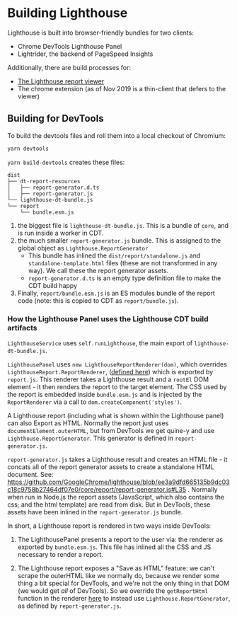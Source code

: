 # Building Lighthouse

Lighthouse is built into browser-friendly bundles for two clients:

* Chrome DevTools Lighthouse Panel
* Lightrider, the backend of PageSpeed Insights

Additionally, there are build processes for:

* [The Lighthouse report viewer](../viewer/)
* The chrome extension (as of Nov 2019 is a thin-client that defers to the viewer)

## Building for DevTools

To build the devtools files and roll them into a local checkout of Chromium:

```sh
yarn devtools
```

`yarn build-devtools` creates these files:

```
dist
├── dt-report-resources
│   ├── report-generator.d.ts
│   ├── report-generator.js
└── lighthouse-dt-bundle.js
└── report
    └── bundle.esm.js
```

1. the biggest file is `lighthouse-dt-bundle.js`. This is a bundle of `core`, and is run inside a worker in CDT.
1. the much smaller `report-generator.js` bundle. This is assigned to the global object as `Lighthouse.ReportGenerator`
    - This bundle has inlined the `dist/report/standalone.js` and `standalone-template.html` files (these are not transformed in any way). We call these the report generator assets.
    - `report-generator.d.ts` is an empty type definition file to make the CDT build happy
1. Finally, `report/bundle.esm.js` is an ES modules bundle of the report code (note: this is copied to CDT as `report/bundle.js`).

### How the Lighthouse Panel uses the Lighthouse CDT build artifacts

`LighthouseService` uses `self.runLighthouse`, the main export of `lighthouse-dt-bundle.js`.

`LighthousePanel` uses `new LighthouseReportRenderer(dom)`, which overrides `LighthouseReport.ReportRenderer`, ([defined here](https://github.com/GoogleChrome/lighthouse/blob/main/report/renderer/report-renderer.js)) which is exported by `report.js`. This renderer takes a Lighthouse result and a `rootEl` DOM element - it then renders the report to the target element. The CSS used by the report is embedded inside `bundle.esm.js` and is injected by the `ReportRenderer` via a call to `dom.createComponent('styles')`.

A Lighthouse report (including what is shown within the Lighthouse panel) can also Export as HTML. Normally the report just uses `documentElement.outerHTML`, but from DevTools we get quine-y and use `Lighthouse.ReportGenerator`. This generator is defined in `report-generator.js`.

`report-generator.js` takes a Lighthouse result and creates an HTML file - it concats all of the report generator assets to create a standalone HTML document. See: https://github.com/GoogleChrome/lighthouse/blob/ee3a9dfd665135b9dc03c18c9758b27464df07e0/core/report/report-generator.js#L35 . Normally when run in Node.js the report assets (JavaScript, which also contains the css; and the html template) are read from disk. But in DevTools, these assets have been inlined in the `report-generator.js` bundle.

In short, a Lighthouse report is rendered in two ways inside DevTools:

1. The LighthousePanel presents a report to the user via: the renderer as exported by `bundle.esm.js`. This file has inlined all the CSS and JS necessary to render a report.

2. The Lighthouse report exposes a "Save as HTML" feature: we can't scrape the outerHTML like we normally do, because we render some thing a bit
special for DevTools, and we're not the only thing in that DOM (we would get _all_ of DevTools). So we override the `getReportHtml` function in the renderer [here](undefined/blob/ba1bef52cea582fd2b9eed5b0f18ef739ff2e7b4/front_end/panels/lighthouse/LighthouseReportRenderer.ts#L175) to instead use `Lighthouse.ReportGenerator`, as defined by `report-generator.js`.
